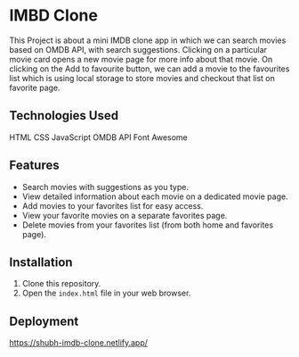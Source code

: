 # IMBD Clone

This Project is about a mini IMDB clone app in which we can search movies based on OMDB API, with search suggestions. Clicking on a particular movie card opens a new movie page for more info about that movie. On clicking on the Add to favourite button, we can add a movie to the favourites list which is using local storage to store movies and checkout that list on favorite page.

## Technologies Used

HTML
CSS
JavaScript
OMDB API
Font Awesome

## Features

* Search movies with suggestions as you type.
* View detailed information about each movie on a dedicated movie page.
* Add movies to your favorites list for easy access.
* View your favorite movies on a separate favorites page.
* Delete movies from your favorites list (from both home and favorites page).

## Installation

1. Clone this repository.
2. Open the `index.html` file in your web browser.

## Deployment

https://shubh-imdb-clone.netlify.app/